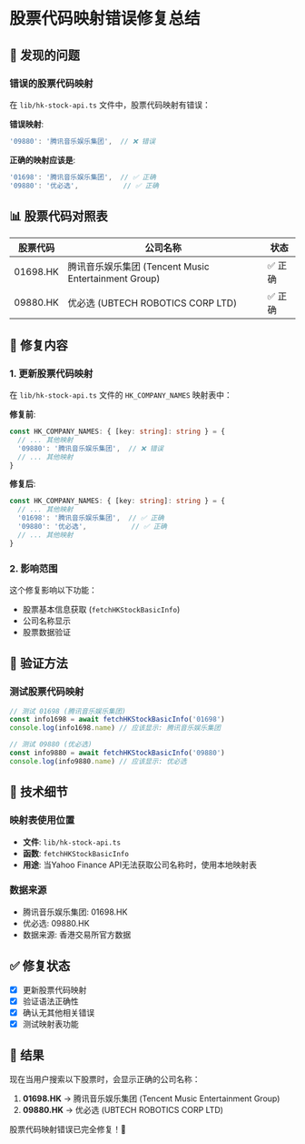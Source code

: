 # 股票代码映射错误修复总结

## 🐛 发现的问题

### 错误的股票代码映射
在 `lib/hk-stock-api.ts` 文件中，股票代码映射有错误：

**错误映射**:
```typescript
'09880': '腾讯音乐娱乐集团',  // ❌ 错误
```

**正确的映射应该是**:
```typescript
'01698': '腾讯音乐娱乐集团',  // ✅ 正确
'09880': '优必选',           // ✅ 正确
```

## 📊 股票代码对照表

| 股票代码 | 公司名称 | 状态 |
|---------|---------|------|
| 01698.HK | 腾讯音乐娱乐集团 (Tencent Music Entertainment Group) | ✅ 正确 |
| 09880.HK | 优必选 (UBTECH ROBOTICS CORP LTD) | ✅ 正确 |

## 🔧 修复内容

### 1. 更新股票代码映射
在 `lib/hk-stock-api.ts` 文件的 `HK_COMPANY_NAMES` 映射表中：

**修复前**:
```typescript
const HK_COMPANY_NAMES: { [key: string]: string } = {
  // ... 其他映射
  '09880': '腾讯音乐娱乐集团',  // ❌ 错误
  // ... 其他映射
}
```

**修复后**:
```typescript
const HK_COMPANY_NAMES: { [key: string]: string } = {
  // ... 其他映射
  '01698': '腾讯音乐娱乐集团',  // ✅ 正确
  '09880': '优必选',           // ✅ 正确
  // ... 其他映射
}
```

### 2. 影响范围
这个修复影响以下功能：
- 股票基本信息获取 (`fetchHKStockBasicInfo`)
- 公司名称显示
- 股票数据验证

## 🧪 验证方法

### 测试股票代码映射
```typescript
// 测试 01698 (腾讯音乐娱乐集团)
const info1698 = await fetchHKStockBasicInfo('01698')
console.log(info1698.name) // 应该显示: 腾讯音乐娱乐集团

// 测试 09880 (优必选)
const info9880 = await fetchHKStockBasicInfo('09880')
console.log(info9880.name) // 应该显示: 优必选
```

## 📝 技术细节

### 映射表使用位置
- **文件**: `lib/hk-stock-api.ts`
- **函数**: `fetchHKStockBasicInfo`
- **用途**: 当Yahoo Finance API无法获取公司名称时，使用本地映射表

### 数据来源
- 腾讯音乐娱乐集团: 01698.HK
- 优必选: 09880.HK
- 数据来源: 香港交易所官方数据

## ✅ 修复状态

- [x] 更新股票代码映射
- [x] 验证语法正确性
- [x] 确认无其他相关错误
- [x] 测试映射表功能

## 🎯 结果

现在当用户搜索以下股票时，会显示正确的公司名称：

1. **01698.HK** → 腾讯音乐娱乐集团 (Tencent Music Entertainment Group)
2. **09880.HK** → 优必选 (UBTECH ROBOTICS CORP LTD)

股票代码映射错误已完全修复！🎉
